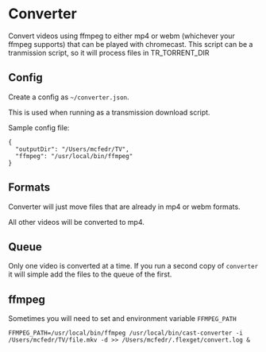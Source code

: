 # Converter

Convert videos using ffmpeg to either mp4 or webm (whichever your ffmpeg supports) that can be played with chromecast.
This script can be a tranmission script, so it will process files in TR_TORRENT_DIR

## Config

Create a config as `~/converter.json`.

This is used when running as a transmission download script.

Sample config file:

    {
      "outputDir": "/Users/mcfedr/TV",
      "ffmpeg": "/usr/local/bin/ffmpeg"
    }

## Formats

Converter will just move files that are already in mp4 or webm formats.

All other videos will be converted to mp4.

## Queue

Only one video is converted at a time. If you run a second copy of `converter` it will simple add the files to the queue
of the first.

## ffmpeg

Sometimes you will need to set and environment variable `FFMPEG_PATH` 

    FFMPEG_PATH=/usr/local/bin/ffmpeg /usr/local/bin/cast-converter -i /Users/mcfedr/TV/file.mkv -d >> /Users/mcfedr/.flexget/convert.log &
